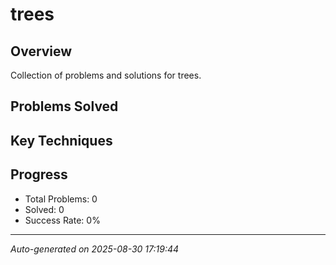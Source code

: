 # trees

## Overview
Collection of problems and solutions for trees.

## Problems Solved
<!-- This will be auto-updated -->

## Key Techniques
<!-- Common patterns and tricks for this topic -->

## Progress
- Total Problems: 0
- Solved: 0
- Success Rate: 0%

---
*Auto-generated on 2025-08-30 17:19:44*
